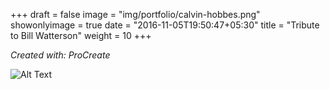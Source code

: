 +++
draft = false
image = "img/portfolio/calvin-hobbes.png"
showonlyimage = true
date = "2016-11-05T19:50:47+05:30"
title = "Tribute to Bill Watterson"
weight = 10
+++

*Created with: ProCreate*

![Alt Text](/img/portfolio/calvin-hobbes.png)